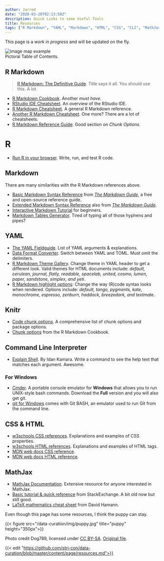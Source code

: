```yaml
---
author: Jarrod
date: "2020-03-28T02:13:50Z"
description: Quick Links to some Useful Tools
title: Resources
tags: ["R Markdown", "YAML", "Markdown", "HTML", "CSS", "CLI", "MathJax"]
---
```


This page is a *work in progress* and will be updated on the fly.

<!-- Image Map Generated by http://www.image-map.net/ -->
<div id="image_map">
<map name="map_example">
<area target="_top" alt="MathJax" title="MathJax" href="#mathjax" coords="701,192,761,192,782,281,685,280" shape="poly">
<area target="_top" alt="GitHub" title="GitHub" href="" coords="150,212,45" shape="circle">
<area target="_top" alt="R" title="R" href="#r" coords="306,154,38" shape="circle">
<area target="_top" alt="CLI" title="CLI" href="#command-line-interpreter" coords="15,118,94,197" shape="rect">
<area target="_top" alt="git" title="git" href="" coords="30,58,75,13,120,57,76,103" shape="poly">
<area target="_top" alt="YAML" title="YAML" href="#yaml" coords="287,19,364,95" shape="rect">
<area target="_top" alt="Markdown" title="Markdown" href="#markdown" coords="428,27,526,86" shape="rect">
<area target="_top" alt="HTML &amp; CSS" title="HTML &amp; CSS" href="#css--html" coords="642,59,718,29,799,58,771,120,721,110,672,120" shape="poly">
<area target="_top" alt="PanDoc" title="PanDoc" href="" coords="439,231,495,213,553,235,533,294,497,284,459,295" shape="poly">
<area target="_top" alt="knitr" title="knitr" href="" coords="288,222,328,199,370,222,371,267,329,291,289,271" shape="poly">
<area target="_top" alt="Shiny" title="Shiny" href="" coords="529,126,570,104,613,128,613,172,572,197,530,176" shape="poly">
<area target="_top" alt="R Markdown" title="R Markdown" href="#r-markdown" coords="374,127,415,99,455,124,456,172,414,193,372,172" shape="poly">
</map>
<img src="/data-curation/img/resources/toc.png" alt="image map example" usemap="#map_example"><figcaption>Pictoral Table of Contents.</figcaption>
</div>

## R Markdown

>  [R Markdown: The Definitive Guide](https://bookdown.org/yihui/rmarkdown/). Title says it all. You should use this. A lot.
* [R Markdown Cookbook](https://bookdown.org/yihui/rmarkdown-cookbook/). Another *must have*.
* [RStudio IDE Cheatsheet](/data-curation/files/rstudio-ide.pdf). An overview of the RStudio IDE.
* [R Markdown Cheatsheet](/data-curation/files/rmarkdown-2.0.pdf). A general R Markdown reference.
* [Another R Markdown Cheatsheet](/data-curation/files/rmarkdown-cheatsheet.pdf). One more? There are a lot of cheatsheets.
* [R Markdown Reference Guide](/data-curation/files/rmarkdown-reference.pdf). Good section on *Chunk Options*.

# R

* [Run R in your browser](https://rdrr.io/snippets/). Write, run, and test R code.

## Markdown

There are many similarities with the R Markdown references above.

* [Basic Markdown Syntax Reference](https://www.markdownguide.org/basic-syntax/) from *[The Markdown Guide](https://www.markdownguide.org/)*, a free and open-source reference guide.
* [Extended Markdown Syntax Reference](https://www.markdownguide.org/extended-syntax/) also from *[The Markdown Guide](https://www.markdownguide.org/)*.
* [Interactive Markdown Tutorial](https://commonmark.org/help/tutorial/index.html) for beginners.
* [Markdown Tables Generator](https://www.tablesgenerator.com/markdown_tables). Tired of typing all of those hyphens and pipes?

## YAML

* [The YAML Fieldguide](https://cran.r-project.org/web/packages/ymlthis/vignettes/yaml-fieldguide.html). List of YAML arguments & explanations.
* [Data Format Converter](https://toolkit.site/format.html). Switch between YAML and TOML. Must omit the delimiters.
* [R Markdown Theme Gallery](https://www.datadreaming.org/post/r-markdown-theme-gallery/). Change theme in YAML header to get a different look. Valid themes for HTML documents include: *default, cerulean, journal, flatly, readable, spacelab, united, cosmo, lumen, paper, sandstone, simplex, and yeti*.
* [R Markdown highlight options](https://www.garrickadenbuie.com/blog/pandoc-syntax-highlighting-examples/): Change the way (R)code syntax looks when rendered. Options include: *default, tango, pygments, kate, monochrome, espresso, zenburn, haddock, breezedark, and textmate*.

## Knitr

* [Code chunk options](https://yihui.org/knitr/options/). A comprehensive list of chunk options and package options.
* [Chunk options](https://bookdown.org/yihui/rmarkdown-cookbook/chunk-options.html) from the R Markdown Cookbook.

## Command Line Interpreter

* [Explain Shell](https://explainshell.com/). By Idan Kamara. Write a command to see the help text that matches each argument. Awesome.

### For Windows

* [Cmder](https://cmder.net/). A portable console emulator for **Windows** that allows you to run UNIX-style bash commands. Download the **Full** version and you will also get git.
* [git for Windows](https://gitforwindows.org/) comes with Git BASH, an emulator used to run Git from the command line.

## CSS & HTML

* [w3schools CSS references](https://www.w3schools.com/cssref/pr_font_font-size.asp). Explanations and examples of CSS properties.
* [w3schools HTML references](https://www.w3schools.com/tags/default.asp). Explanations and examples of HTML tags.
* [MDN web docs CSS reference](https://developer.mozilla.org/en-US/docs/Web/CSS/Reference).
* [MDN web docs HTML reference](https://developer.mozilla.org/en-US/docs/Web/HTML/Reference).


## MathJax

* [MathJax Documentation](http://docs.mathjax.org/en/latest/). Extensive resource for anyone interested in MathJax.
* [Basic tutorial & quick reference](https://math.meta.stackexchange.com/questions/5020/mathjax-basic-tutorial-and-quick-reference) from StackExchange. A bit old now but still good.
* [LaTeX mathematics cheat sheet](https://davidhamann.de/2017/06/12/latex-cheat-sheet/) from David Hamann.

Even though this page has some resources, I think the puppy can stay.

{{< figure src="/data-curation/img/puppy.jpg" title="puppy" height="350px">}}

Photo credit Dog789, licensed under <a href="https://creativecommons.org/licenses/by-sa/4.0">CC BY-SA</a>. <a href="https://upload.wikimedia.org/wikipedia/commons/c/c1/Dog_black_and_white_puppy.jpg">Original file</a>.


{{< edit "https://github.com/stri-con/data-curation/blob/master/content/page/resources.md">}}
